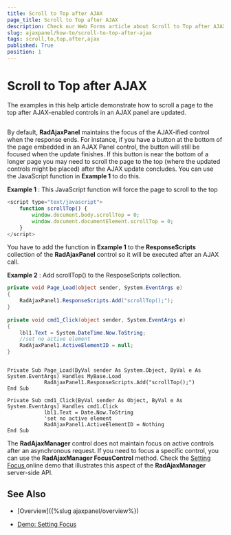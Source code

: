 ```yaml
---
title: Scroll to Top after AJAX
page_title: Scroll to Top after AJAX
description: Check our Web Forms article about Scroll to Top after AJAX.
slug: ajaxpanel/how-to/scroll-to-top-after-ajax
tags: scroll,to,top,after,ajax
published: True
position: 1
---
```


# Scroll to Top after AJAX



The examples in this help article demonstrate how to scroll a page to the top after AJAX-enabled controls in an AJAX panel are updated.

## 

By default, **RadAjaxPanel** maintains the focus of the AJAX-ified control when the response ends. For instance, if you have a button at the bottom of the page embedded in an AJAX Panel control, the button will still be focused when the update finishes. If this button is near the bottom of a longer page you may need to scroll the page to the top (where the updated controls might be placed) after the AJAX update concludes. You can use the JavaScript function in **Example 1** to do this.

**Example 1** : This JavaScript function will force the page to scroll to the top

````JavaScript
<script type="text/javascript">
	function scrollTop() {
	    window.document.body.scrollTop = 0;
	    window.document.documentElement.scrollTop = 0;
	}
</script>
````



You have to add the function in **Example 1** to the **ResponseScripts** collection of the **RadAjaxPanel** control so it will be executed after an AJAX call.

**Example 2** : Add scrollTop() to the ResposeScripts collection.



````C#
private void Page_Load(object sender, System.EventArgs e)
{
	RadAjaxPanel1.ResponseScripts.Add("scrollTop();");
}
	
private void cmd1_Click(object sender, System.EventArgs e)
{
	lbl1.Text = System.DateTime.Now.ToString;
	//set no active element
	RadAjaxPanel1.ActiveElementID = null;
}  			
````
````VB
	     
Private Sub Page_Load(ByVal sender As System.Object, ByVal e As System.EventArgs) Handles MyBase.Load
	        RadAjaxPanel1.ResponseScripts.Add("scrollTop();")
End Sub
	
Private Sub cmd1_Click(ByVal sender As Object, ByVal e As System.EventArgs) Handles cmd1.Click
	        lbl1.Text = Date.Now.ToString
	        'set no active element
	        RadAjaxPanel1.ActiveElementID = Nothing
End Sub
````


The **RadAjaxManager** control does not maintain focus on active controls after an asynchronous request. If you need to focus a specific control, you can use the **RadAjaxManager FocusControl** method. Check the [Setting Focus ](https://demos.telerik.com/aspnet-ajax/Ajax/Examples/Common/SettingFocus/DefaultCS.aspx) online demo that illustrates this aspect of the **RadAjaxManager** server-side API.

## See Also

 * [Overview]({%slug ajaxpanel/overview%})

 * [Demo: Setting Focus](https://demos.telerik.com/aspnet-ajax/Ajax/Examples/Common/SettingFocus/DefaultCS.aspx)
